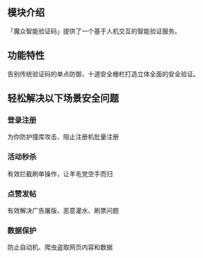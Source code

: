 ## 模块介绍

「魔众智能验证码」提供了一个基于人机交互的智能验证服务。

## 功能特性

告别传统验证码的单点防御，十道安全栅栏打造立体全面的安全验证。

## 轻松解决以下场景安全问题

### 登录注册

为你防护撞库攻击、阻止注册机批量注册

### 活动秒杀

有效拦截刷单操作，让羊毛党空手而归

### 点赞发帖

有效解决广告屠版、恶意灌水、刷票问题

### 数据保护

防止自动机、爬虫盗取网页内容和数据

